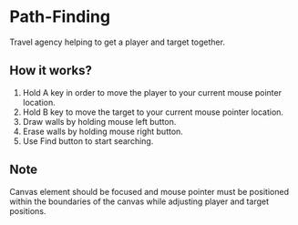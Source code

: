 # Path-Finding
Travel agency helping to get a player and target together.

## How it works?

1. Hold A key in order to move the player to your current mouse pointer location.
2. Hold B key to move the target to your current mouse pointer location.
3. Draw walls by holding mouse left button.
4. Erase walls by holding mouse right button.
5. Use Find button to start searching.

## Note

Canvas element should be focused and mouse pointer must be positioned within the boundaries of the canvas while adjusting player and target positions.